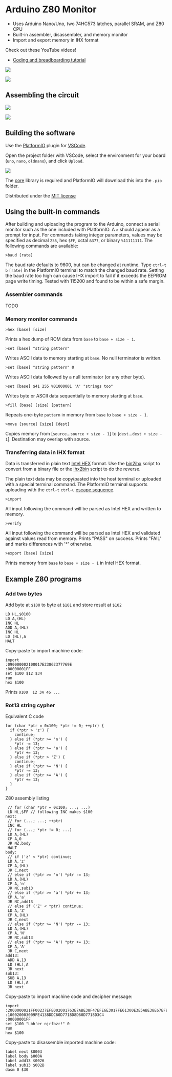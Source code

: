 # Arduino Z80 Monitor

- Uses Arduino Nano/Uno, two 74HC573 latches, parallel SRAM, and Z80 CPU
- Built-in assembler, disassembler, and memory monitor
- Import and export memory in IHX format

Check out these YouTube videos!

- [Coding and breadboarding tutorial](https://www.youtube.com/watch?v=A0VpPRWrqHc)

![](images/z80-front.jpg)

![](images/z80-side.jpg)

## Assembling the circuit

![](images/wiring-arduino-2.png)

![](images/wiring-sram-z80-2.png)

## Building the software

Use the [PlatformIO](https://platformio.org/) plugin for [VSCode](https://code.visualstudio.com/).

Open the project folder with VSCode, select the environment for your board (`uno`, `nano`, `oldnano`), and click `Upload`.

![](images/platformio.png)

The [core](https://github.com/trevor-makes/core) library is required and PlatformIO will download this into the `.pio` folder.

Distributed under the [MIT license](LICENSE.txt)

## Using the built-in commands

After building and uploading the program to the Arduino, connect a serial monitor such as the one included with PlatformIO. A `>` should appear as a prompt for input. For commands taking integer parameters, values may be specified as decimal `255`, hex `$FF`, octal `&377`, or binary `%11111111`. The following commands are available:

```
>baud [rate]
```

The baud rate defaults to 9600, but can be changed at runtime. Type `ctrl-t` `b` `[rate]` in the PlatformIO terminal to match the changed baud rate. Setting the baud rate too high can cause IHX import to fail if it exceeds the EEPROM page write timing. Tested with 115200 and found to be within a safe margin.

### Assembler commands

TODO

### Memory monitor commands

```
>hex [base] [size]
```

Prints a hex dump of ROM data from `base` to `base + size - 1`.

```
>set [base] "string pattern"
```

Writes ASCII data to memory starting at `base`. No null terminator is written.

```
>set [base] "string pattern" 0
```

Writes ASCII data followed by a null terminator (or any other byte).

```
>set [base] $41 255 %01000001 'A' "strings too"
```

Writes byte or ASCII data sequentially to memory starting at `base`.

```
>fill [base] [size] [pattern]
```

Repeats one-byte `pattern` in memory from `base` to `base + size - 1`.

```
>move [source] [size] [dest]
```

Copies memory from [`source`...`source + size - 1`] to [`dest`...`dest + size - 1`]. Destination may overlap with source.

### Transferring data in IHX format

Data is transferred in plain text [Intel HEX](https://en.wikipedia.org/wiki/Intel_HEX) format. Use the [bin2ihx](scripts/bin2ihx.py) script to convert from a binary file or the [ihx2bin](scripts/ihx2bin.py) script to do the reverse.

The plain text data may be copy/pasted into the host terminal or uploaded with a special terminal command. The PlatformIO terminal supports uploading with the `ctrl-t` `ctrl-u` [escape sequence](https://docs.platformio.org/en/latest/core/userguide/device/cmd_monitor.html#examples).

```
>import
```

All input following the command will be parsed as Intel HEX and written to memory.

```
>verify
```

All input following the command will be parsed as Intel HEX and validated against values read from memory. Prints "PASS" on success. Prints "FAIL" and marks differences with '*' otherwise.

```
>export [base] [size]
```

Prints memory from `base` to `base + size - 1` in Intel HEX format.

## Example Z80 programs

### Add two bytes

Add byte at `$100` to byte at `$101` and store result at `$102`

```
LD HL,$0100
LD A,(HL)
INC HL
ADD A,(HL)
INC HL
LD (HL),A
HALT
```

Copy-paste to import machine code:

```
import
:090000002100017E23862377769E
:00000001FF
set $100 $12 $34
run
hex $100
```

Prints `0100  12 34 46 ...`

### Rot13 string cypher

Equivalent C code

```
for (char *ptr = 0x100; *ptr != 0; ++ptr) {
  if (*ptr > 'z') {
    continue;
  } else if (*ptr >= 'n') {
    *ptr -= 13;
  } else if (*ptr >= 'a') {
    *ptr += 13;
  } else if (*ptr > 'Z') {
    continue;
  } else if (*ptr >= 'N') {
    *ptr -= 13;
  } else if (*ptr >= 'A') {
    *ptr += 13;
  }
}
```

Z80 assembly listing

```
 // for (char *ptr = 0x100; ...; ...)
 LD HL,$FF // following INC makes $100
next:
 // for (...; ...; ++ptr)
 INC HL
 // for (...; *ptr != 0; ...)
 LD A,(HL)
 CP A,0
 JR NZ,body
 HALT
body:
 // if ('z' < *ptr) continue;
 LD A,'z'
 CP A,(HL)
 JR C,next
 // else if (*ptr >= 'n') *ptr -= 13;
 LD A,(HL)
 CP A,'n'
 JR NC,sub13
 // else if (*ptr >= 'a') *ptr += 13;
 CP A,'a'
 JR NC,add13
 // else if ('Z' < *ptr) continue;
 LD A,'Z'
 CP A,(HL)
 JR C,next
 // else if (*ptr >= 'N') *ptr -= 13;
 LD A,(HL)
 CP A,'N'
 JR NC,sub13
 // else if (*ptr >= 'A') *ptr += 13;
 CP A,'A'
 JR C,next
add13:
 ADD A,13
 LD (HL),A
 JR next
sub13:
 SUB A,13
 LD (HL),A
 JR next
```

Copy-paste to import machine code and decipher message:

```
import
:2000000021FF00237EFE002001763E7ABE38F47EFE6E3017FE61300E3E5ABE38E67EFE4EDC
:100020003009FE4138DDC60D7718D8D60D7718D3C4
:00000001FF
set $100 "Lbh'er njrfbzr!" 0
run
hex $100
```

Copy-paste to disassemble imported machine code:

```
label next $0003
label body $000A
label add13 $0026
label sub13 $002B
dasm 0 $30
```
